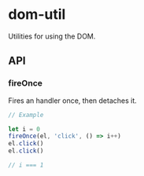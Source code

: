 # dom-util

Utilities for using the DOM.

## API

### fireOnce
Fires an handler once, then detaches it.
```javascript
// Example

let i = 0
fireOnce(el, 'click', () => i++)
el.click()
el.click()

// i === 1
```